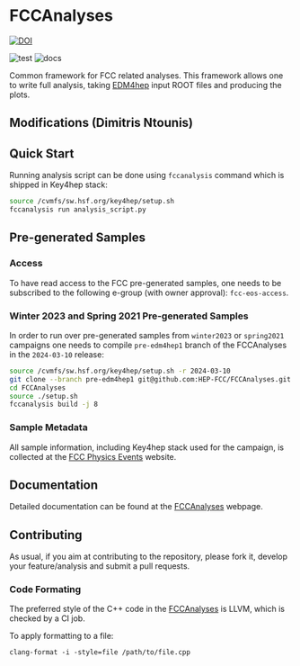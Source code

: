 # FCCAnalyses

[![DOI](https://zenodo.org/badge/177151745.svg)](https://zenodo.org/doi/10.5281/zenodo.4767810)

![test](https://github.com/HEP-FCC/FCCAnalyses/actions/workflows/test.yml/badge.svg)
![docs](https://github.com/HEP-FCC/FCCAnalyses/actions/workflows/docs.yml/badge.svg)

Common framework for FCC related analyses. This framework allows one to write
full analysis, taking [EDM4hep](https://github.com/key4hep/EDM4hep) input ROOT
files and producing the plots.

## Modifications (Dimitris Ntounis)



## Quick Start

Running analysis script can be done using `fccanalysis` command which is
shipped in Key4hep stack:

```sh
source /cvmfs/sw.hsf.org/key4hep/setup.sh
fccanalysis run analysis_script.py
```


## Pre-generated Samples

### Access

To have read access to the FCC pre-generated samples, one needs to be subscribed to
the following e-group (with owner approval): `fcc-eos-access`.


### Winter 2023 and Spring 2021 Pre-generated Samples

In order to run over pre-generated samples from `winter2023` or `spring2021`
campaigns one needs to compile `pre-edm4hep1` branch of the FCCAnalyses in the
`2024-03-10` release:

   ```sh
   source /cvmfs/sw.hsf.org/key4hep/setup.sh -r 2024-03-10
   git clone --branch pre-edm4hep1 git@github.com:HEP-FCC/FCCAnalyses.git
   cd FCCAnalyses
   source ./setup.sh
   fccanalysis build -j 8
   ```


### Sample Metadata

All sample information, including Key4hep stack used for the campaign, is
collected at the
[FCC Physics Events](https://fcc-physics-events.web.cern.ch/)
website.


## Documentation

Detailed documentation can be found at the
[FCCAnalyses](https://hep-fcc.github.io/FCCAnalyses/) webpage.


## Contributing

As usual, if you aim at contributing to the repository, please fork it, develop
your feature/analysis and submit a pull requests.


### Code Formating

The preferred style of the C++ code in the
[FCCAnalyses](https://hep-fcc.github.io/FCCAnalyses/) is LLVM, which is checked
by a CI job.

To apply formatting to a file:
```
clang-format -i -style=file /path/to/file.cpp
```
